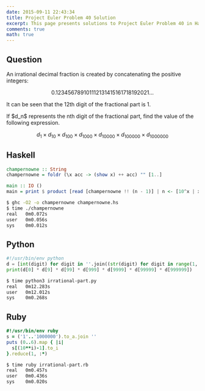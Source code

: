 ```yaml
---
date: 2015-09-11 22:43:34
title: Project Euler Problem 40 Solution
excerpt: This page presents solutions to Project Euler Problem 40 in Haskell, Python and Ruby.
comments: true
math: true
---
```



## Question

<p>
An irrational decimal fraction is created by concatenating the positive integers:
</p>

$$0.123456789101112131415161718192021...$$

<p>
It can be seen that the 12th digit of the fractional part is 1.
</p>

<p>
If $d_n$ represents the nth digit of the fractional part, find the value of the following expression.
</p>

$$d_1 \times d_{10} \times d_{100} \times d_{1000} \times d_{10000} \times d_{100000} \times d_{1000000}$$






## Haskell

```haskell
champernowne :: String
champernowne = foldr (\x acc -> (show x) ++ acc) "" [1..]

main :: IO ()
main = print $ product [read [champernowne !! (n - 1)] | n <- [10^x | x <- [0..6]]]
```


```bash
$ ghc -O2 -o champernowne champernowne.hs
$ time ./champernowne
real   0m0.072s
user   0m0.056s
sys    0m0.012s
```



## Python

```python
#!/usr/bin/env python
d = [int(digit) for digit in ''.join((str(digit) for digit in range(1, 10000001)))]
print(d[0] * d[9] * d[99] * d[999] * d[9999] * d[99999] * d[999999])
```


```bash
$ time python3 irrational-part.py
real   0m12.283s
user   0m12.012s
sys    0m0.268s
```



## Ruby

```ruby
#!/usr/bin/env ruby
s = ('1'..'1000000').to_a.join ''
puts (0..6).map { |i|
  s[(10**i)-1].to_i
}.reduce(1, :*)
```


```bash
$ time ruby irrational-part.rb
real   0m0.457s
user   0m0.436s
sys    0m0.020s
```


